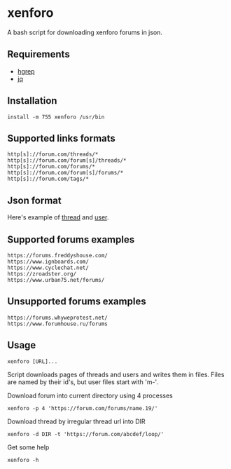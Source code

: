 # xenforo

A bash script for downloading xenforo forums in json.

## Requirements

 - [hgrep](https://github.com/TUVIMEN/hgrep)
 - [jq](https://github.com/stedolan/jq)

## Installation
    
    install -m 755 xenforo /usr/bin

## Supported links formats

    http[s]://forum.com/threads/*
    http[s]://forum.com/forum[s]/threads/*
    http[s]://forum.com/forums/*
    http[s]://forum.com/forum[s]/forums/*
    http[s]://forum.com/tags/*


## Json format

Here's example of [thread](thread-example.json) and [user](user-example.json).

## Supported forums examples
    
    https://forums.freddyshouse.com/
    https://www.ignboards.com/
    https://www.cyclechat.net/
    https://zroadster.org/
    https://www.urban75.net/forums/

## Unsupported forums examples

    https://forums.whyweprotest.net/
    https://www.forumhouse.ru/forums

## Usage

    xenforo [URL]...

Script downloads pages of threads and users and writes them in files. Files are named by their id's, but user files start with 'm-'.

Download forum into current directory using 4 processes

    xenforo -p 4 'https://forum.com/forums/name.19/'

Download thread by irregular thread url into DIR 

    xenforo -d DIR -t 'https://forum.com/abcdef/loop/'

Get some help

    xenforo -h

